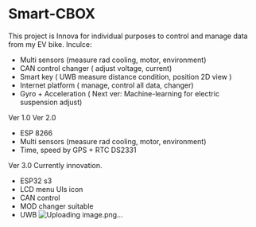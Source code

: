 # Smart-CBOX
This project is Innova for individual purposes to control and manage data from my EV bike.
Inculce:
+ Multi sensors (measure rad cooling, motor, environment)
+ CAN control changer ( adjust voltage, current)
+ Smart key ( UWB measure distance condition, position 2D view )
+ Internet platform ( manage, control all data, changer) 
+ Gyro + Acceleration ( Next ver: Machine-learning for electric suspension adjust) 


Ver 1.0
Ver 2.0 
+ ESP 8266
+ Multi sensors (measure rad cooling, motor, environment)
+ Time, speed by GPS + RTC DS2331

Ver 3.0 
Currently innovation.
+ ESP32 s3
+ LCD menu UIs icon
+ CAN control
+ MOD changer suitable
+ UWB ![Uploading image.png…]()


